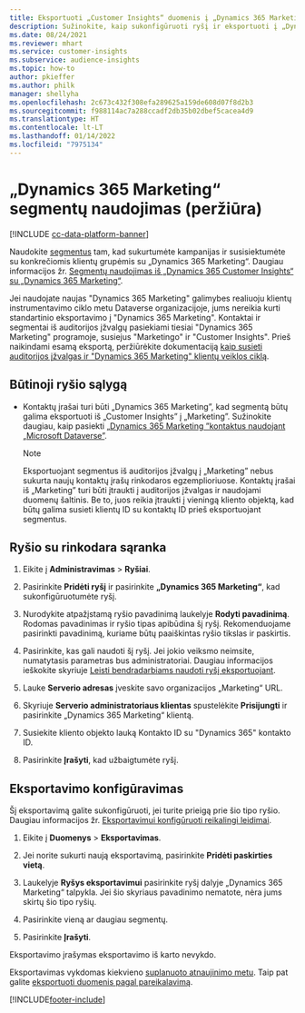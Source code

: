 ```yaml
---
title: Eksportuoti „Customer Insights“ duomenis į „Dynamics 365 Marketing“
description: Sužinokite, kaip sukonfigūruoti ryšį ir eksportuoti į „Dynamics 365 Marketing“.
ms.date: 08/24/2021
ms.reviewer: mhart
ms.service: customer-insights
ms.subservice: audience-insights
ms.topic: how-to
author: pkieffer
ms.author: philk
manager: shellyha
ms.openlocfilehash: 2c673c432f308efa289625a159de608d07f8d2b3
ms.sourcegitcommit: f988114ac7a288ccadf2db35b02dbef5cacea4d9
ms.translationtype: HT
ms.contentlocale: lt-LT
ms.lasthandoff: 01/14/2022
ms.locfileid: "7975134"
---
```

# <a name="use-segments-in-dynamics-365-marketing-preview"></a>„Dynamics 365 Marketing“ segmentų naudojimas (peržiūra)

[!INCLUDE [cc-data-platform-banner](../includes/cc-data-platform-banner.md)]

Naudokite [segmentus](segments.md) tam, kad sukurtumėte kampanijas ir susisiektumėte su konkrečiomis klientų grupėmis su „Dynamics 365 Marketing“. Daugiau informacijos žr. [Segmentų naudojimas iš „Dynamics 365 Customer Insights“ su „Dynamics 365 Marketing“](/dynamics365/marketing/customer-insights-segments).

Jei naudojate naujas "Dynamics 365 Marketing" galimybes realiuoju klientų instrumentavimo ciklo metu Dataverse organizacijoje, jums nereikia kurti standartinio eksportavimo į "Dynamics 365 Marketing". Kontaktai ir segmentai iš auditorijos įžvalgų pasiekiami tiesiai "Dynamics 365 Marketing" programoje, susiejus "Marketingo" ir "Customer Insights". Prieš naikindami esamą eksportą, peržiūrėkite dokumentaciją [kaip susieti auditorijos įžvalgas ir "Dynamics 365 Marketing" klientų veiklos ciklą](/dynamics365/marketing/real-time-marketing-ci-profile).

## <a name="prerequisite-for-a-connection"></a>Būtinoji ryšio sąlygą

- Kontaktų įrašai turi būti „Dynamics 365 Marketing”, kad segmentą būtų galima eksportuoti iš „Customer Insights” į „Marketing”. Sužinokite daugiau, kaip pasiekti [„Dynamics 365 Marketing ”kontaktus naudojant „Microsoft Dataverse”](connect-power-query.md).

  > [!NOTE]
  > Eksportuojant segmentus iš auditorijos įžvalgų į „Marketing” nebus sukurta naujų kontaktų įrašų rinkodaros egzemplioriuose. Kontaktų įrašai iš „Marketing” turi būti įtraukti į auditorijos įžvalgas ir naudojami duomenų šaltinis. Be to, juos reikia įtraukti į vieningą kliento objektą, kad būtų galima susieti klientų ID su kontaktų ID prieš eksportuojant segmentus.

## <a name="set-up-connection-to-marketing"></a>Ryšio su rinkodara sąranka

1. Eikite į **Administravimas** > **Ryšiai**.

1. Pasirinkite **Pridėti ryšį** ir pasirinkite **„Dynamics 365 Marketing“**, kad sukonfigūruotumėte ryšį.

1. Nurodykite atpažįstamą ryšio pavadinimą laukelyje **Rodyti pavadinimą**. Rodomas pavadinimas ir ryšio tipas apibūdina šį ryšį. Rekomenduojame pasirinkti pavadinimą, kuriame būtų paaiškintas ryšio tikslas ir paskirtis.

1. Pasirinkite, kas gali naudoti šį ryšį. Jei jokio veiksmo neimsite, numatytasis parametras bus administratoriai. Daugiau informacijos ieškokite skyriuje [Leisti bendradarbiams naudoti ryšį eksportuojant](connections.md#allow-contributors-to-use-a-connection-for-exports).

1. Lauke **Serverio adresas** įveskite savo organizacijos „Marketing“ URL.

1. Skyriuje **Serverio administratoriaus klientas** spustelėkite **Prisijungti** ir pasirinkite „Dynamics 365 Marketing“ klientą.

1. Susiekite kliento objekto lauką Kontakto ID su "Dynamics 365" kontakto ID.

1. Pasirinkite **Įrašyti**, kad užbaigtumėte ryšį. 

## <a name="configure-an-export"></a>Eksportavimo konfigūravimas

Šį eksportavimą galite sukonfigūruoti, jei turite prieigą prie šio tipo ryšio. Daugiau informacijos žr. [Eksportavimui konfigūruoti reikalingi leidimai](export-destinations.md#set-up-a-new-export).

1. Eikite į **Duomenys** > **Eksportavimas**.

1. Jei norite sukurti naują eksportavimą, pasirinkite **Pridėti paskirties vietą**.

1. Laukelyje **Ryšys eksportavimui** pasirinkite ryšį dalyje „Dynamics 365 Marketing“ talpykla. Jei šio skyriaus pavadinimo nematote, nėra jums skirtų šio tipo ryšių.

1. Pasirinkite vieną ar daugiau segmentų.

1. Pasirinkite **Įrašyti**.

Eksportavimo įrašymas eksportavimo iš karto nevykdo.

Eksportavimas vykdomas kiekvieno [suplanuoto atnaujinimo metu](system.md#schedule-tab). Taip pat galite [eksportuoti duomenis pagal pareikalavimą](export-destinations.md#run-exports-on-demand). 

[!INCLUDE[footer-include](../includes/footer-banner.md)]
